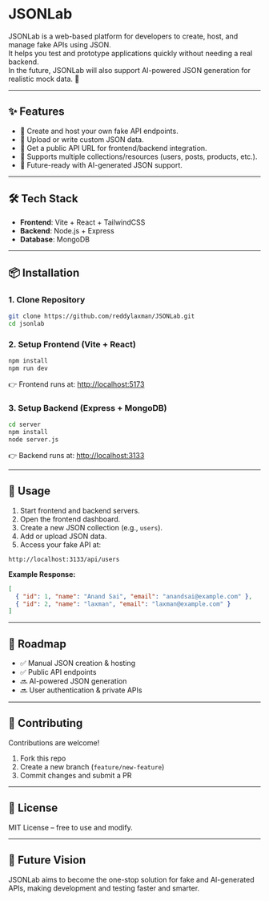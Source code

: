 # JSONLab

JSONLab is a web-based platform for developers to create, host, and manage fake APIs using JSON.  
It helps you test and prototype applications quickly without needing a real backend.  
In the future, JSONLab will also support AI-powered JSON generation for realistic mock data. 🚀

---

## ✨ Features

- 🔹 Create and host your own fake API endpoints.
- 🔹 Upload or write custom JSON data.
- 🔹 Get a public API URL for frontend/backend integration.
- 🔹 Supports multiple collections/resources (users, posts, products, etc.).
- 🔹 Future-ready with AI-generated JSON support.

---

## 🛠️ Tech Stack

- **Frontend**: Vite + React + TailwindCSS
- **Backend**: Node.js + Express
- **Database**: MongoDB

---

## 📦 Installation

### 1. Clone Repository

```bash
git clone https://github.com/reddylaxman/JSONLab.git
cd jsonlab
```

### 2. Setup Frontend (Vite + React)

```bash
npm install
npm run dev
```

👉 Frontend runs at: [http://localhost:5173](http://localhost:5173)

### 3. Setup Backend (Express + MongoDB)

```bash
cd server
npm install
node server.js
```

👉 Backend runs at: [http://localhost:3133](http://localhost:3133)

---

## 📌 Usage

1. Start frontend and backend servers.
2. Open the frontend dashboard.
3. Create a new JSON collection (e.g., `users`).
4. Add or upload JSON data.
5. Access your fake API at:

```
http://localhost:3133/api/users
```

**Example Response:**

```json
[
  { "id": 1, "name": "Anand Sai", "email": "anandsai@example.com" },
  { "id": 2, "name": "laxman", "email": "laxman@example.com" }
]
```

---

## 🧩 Roadmap

- ✅ Manual JSON creation & hosting
- ✅ Public API endpoints
- 🔜 AI-powered JSON generation
- 🔜 User authentication & private APIs

---

## 🤝 Contributing

Contributions are welcome!

1. Fork this repo
2. Create a new branch (`feature/new-feature`)
3. Commit changes and submit a PR

---

## 📄 License

MIT License – free to use and modify.

---

## 🚀 Future Vision

JSONLab aims to become the one-stop solution for fake and AI-generated APIs, making development and testing faster and smarter.
